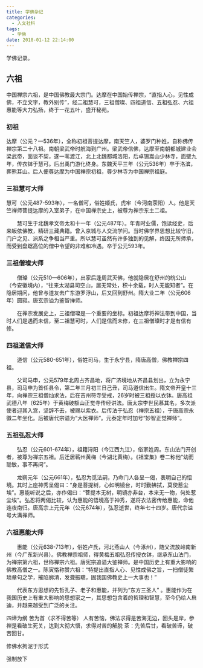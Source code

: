 ```yaml
---
title: 学佛杂记
categories:
  - 人文社科
tags:
  - 学佛
date: 2018-01-12 22:14:00
---
```


学佛记录。
<!-- more -->  
## 六祖
中国禅宗六祖，是中国佛教最大宗门。达摩在中国始传禅宗，“直指人心，见性成佛，不立文字，教外别传”，经二祖慧可，三祖僧璨、四祖道信、五祖弘忍、六祖惠能等大力弘扬，终于一花五叶，盛开秘苑。

### 初祖
达摩（公元？—536年），全称初祖菩提达摩，南天竺人，婆罗门种姓，自称佛传禅宗第二十八祖。南朝梁武帝时航海到广州。梁武帝信佛，达摩至南朝都城建业会梁武帝，面谈不契，遂一苇渡江，北上北魏都城洛阳，后卓锡嵩山少林寺，面壁九年，传衣钵于慧可。后出禹门游化终身。东魏天平三年（公元536年）卒于洛滨，葬熊耳山。后人便尊达摩为中国禅宗初祖，尊少林寺为中国禅宗祖庭。

### 三祖慧可大师
慧可（公元487-593年），一名僧可，俗姓姬氏，虎牢（今河南荥阳）人。他是天竺禅师菩提达摩的入室弟子，在中国禅宗史上，被尊为禅宗东土二祖。

　　慧可生于北魏孝文帝太和十一年（公元487年）。年青时业儒，饱读经史，后来皈依佛教，精研三藏典籍。曾入京城与人交流学问。当时佛学界思想比较守旧，门户之见、派系之争相当严重。所以慧可虽然有许多独到的见解，终因无所师承，而受到盘踞高位的僧中令望的非难和冷遇。卒于公元593年。

### 三祖僧璨大师
　　僧璨（公元510—606年），出家后逢周武灭佛，他就隐居在舒州的皖公山（今安徽境内），“往来太湖县司空山，居无常处，积十余载，时人无能知者”。在隐居期问，他曾与道友去广东游罗浮山，后又回到舒州。隋大业二年（公元606年）圆寂。唐玄宗谥为鉴智掸师。

　　在禅宗发展史上，三祖僧璨是一个重要的坐标。初祖达摩将禅法带到中国，当时人们是遇而未信，至二祖慧可时，人们是信而未修，在三祖僧璨时才是有信有修。

### 四祖道信大师
　　道信（公元580-651年），俗姓司马，生于永宁县，隋唐高僧，佛教禅宗四祖。

　　父司马申，公元579年北周占齐昌地，将广济境地从齐昌县划出，立为永宁县，司马申为首任县令，第二年三月初三日己丑，司马道信出生。隋文帝开皇十三年，向禅宗三祖僧灿求法，后在吉州符寺受戒，26岁时被三祖授以衣钵。唐高祖武德八年（625年）于黄梅破额山正觉寺传经讲法。唐太宗李世民慕其名，多次派使者迎其入宫，坚辞不去，被赐以紫衣。后传法于弘忍（禅宗五祖），于唐高宗永徽二年坐化。后被唐代宗谥为“大医禅师”。元泰定年时加号“妙智正觉禅师”。

### 五祖弘忍大师
　　弘忍（公元601-674年），祖籍浔阳（今江西九江），俗家姓周。东山法门开创者，被尊为禅宗五祖。后迁居蕲州黄梅（今湖北黄梅）。《祖堂集》卷二称他“幼而聪敏，事不再问”。

　　龙朔元年（公元661年），弘忍为觅法嗣，乃命门人各呈一偈，表明自己的悟境。其时上座神秀呈偈曰：“身是菩提树，心如明镜台，时时勤拂拭，莫使惹尘埃”。惠能听说之后，亦作偈曰：“菩提本无树，明镜亦非台，本来无一物，何处惹尘埃”。弘忍将两偈比较，认为惠能的悟境高于神秀，遂将衣法密传给惠能，命他连夜南归。唐高宗上元元年（公元674年），弘忍逝世，终年七十四岁。唐代宗谥号大满禅师。

### 六祖惠能大师
　　惠能（公元638-713年），俗姓卢氏，河北燕山人（今涿州），随父流放岭南新州（今广东新兴县）。佛教禅宗祖师，得黄梅五祖弘忍传授衣钵，继承东山法门，为禅宗第六祖，世称禅宗六祖。唐宪宗追谥大鉴禅师。是中国历史上有重大影响的佛教高僧之一。陈寅恪称赞六祖：“特提出直指人心、见性成佛之旨，一扫僧徒繁琐章句之学，摧陷廓清，发聋振聩，固我国佛教史上一大事也！”

　　代表东方思想的先哲孔子、老子和惠能，并列为“东方三圣人” 。惠能作为在我国历史上有重大影响的思想家之一，其思想包含着的哲理和智慧，至今仍给人启迪，并越来越受到广泛的关注。

四谛为纲
苦为首（求不得苦等）
人有苦恼，佛法求得是苦海无边，回头是岸，参禅是看破生死关，达到大彻大悟，求得对苦的解脱
茶：先苦后甘，看破苦谛，破苦回甘。

修佛水拘泥于形式

强制放下